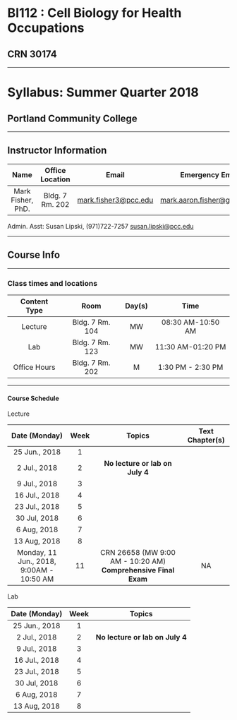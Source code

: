 # BI112 : Cell Biology for Health Occupations
## CRN 30174

---
# Syllabus: Summer Quarter 2018
## Portland Community College
---

## Instructor Information

|Name|Office Location|Email|Emergency Email|Phone Number
|:---:|:---:|:---:|:---:|:---:|
|Mark Fisher, PhD.|Bldg. 7 Rm. 202|mark.fisher3@pcc.edu|mark.aaron.fisher@gmail.com|NA|

Admin. Asst: Susan Lipski, (971)722-7257 susan.lipski@pcc.edu

---
## Course Info

---
### Class times and locations

|Content Type|Room|Day(s)|Time|
|:---:|:---:|:---:|:---:|
|Lecture|Bldg. 7 Rm. 104|MW|08:30 AM-10:50 AM|
|Lab|Bldg. 7 Rm. 123|MW|11:30 AM-01:20 PM|
|Office Hours|Bldg. 7 Rm. 202|M|1:30 PM - 2:30 PM|
---
#### Course Schedule

Lecture

|Date (Monday)|Week|Topics|Text Chapter(s)|
|:---:|:---:|:---:|:---:|
|25 Jun., 2018|1|||
|2 Jul., 2018|2| **No lecture or lab on July 4**||
|9 Jul., 2018|3|||
|16 Jul., 2018|4|||
|23 Jul., 2018|5|||
|30 Jul, 2018|6|||
|6 Aug, 2018|7|||
|13 Aug, 2018|8|||
|Monday, 11 Jun., 2018, 9:00AM - 10:50 AM|11|CRN 26658 (MW 9:00 AM - 10:20 AM) **Comprehensive Final Exam**|NA|

Lab

|Date (Monday)|Week|Topics|
|:---:|:---:|:---:|
|25 Jun., 2018|1|||
|2 Jul., 2018|2| **No lecture or lab on July 4**||
|9 Jul., 2018|3|||
|16 Jul., 2018|4|||
|23 Jul., 2018|5|||
|30 Jul, 2018|6|||
|6 Aug, 2018|7|||
|13 Aug, 2018|8|||
